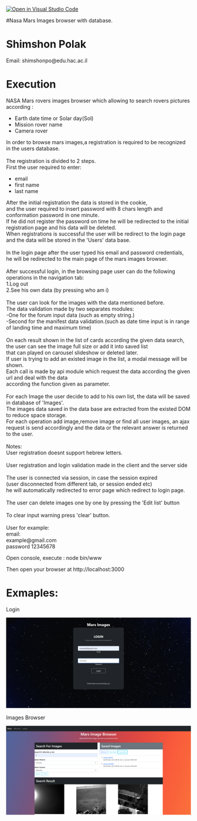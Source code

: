 [![Open in Visual Studio Code](https://classroom.github.com/assets/open-in-vscode-f059dc9a6f8d3a56e377f745f24479a46679e63a5d9fe6f495e02850cd0d8118.svg)](https://classroom.github.com/online_ide?assignment_repo_id=6573296&assignment_repo_type=AssignmentRepo)

#Nasa Mars Images browser with database. 

<h1>Shimshon Polak</h1>
<p>Email: shimshonpo@edu.hac.ac.il</p>

<h1>Execution</h1>
<div>
    NASA Mars rovers images browser which allowing to search rovers pictures according :<br/>
    <ul>
        <li>Earth date time or Solar day(Sol)</li>
        <li>Mission rover name</li>
        <li>Camera rover</li>
    </ul>
    In order to browse mars images,a registration is required to be recognized in the users database.<br/>
    <br/>
    The registration is divided to 2 steps.<br/>
    First the user required to enter:
    <ul>
        <li>email</li>
        <li>first name</li>
        <li>last name</li>
    </ul>
    After the initial registration the data is stored in the cookie,<br/>
    and the user required to insert password with 8 chars 
    length and conformation password in one minute.<br/>
    If he did not register the password on time he will be redirected
    to the initial registration page and his data will be deleted.<br/>
    When registrations is successful the user will be redirect to the login page and the data will be stored in the 'Users' data base.
    <br/>
    <br/>
    In the login page after the user typed his email and password credentials,<br/> he will be redirected to the main page of the mars images browser.
    <br/>
    <br/>
    After successful login, in the browsing page user can do the following operations in the navigation tab:
    <br/>
    1.Log out<br/>
    2.See his own data (by pressing who am i)<br/>
    <br/>
    The user can look for the images with the data mentioned before.<br/>
    The data validation made by two separates modules:<br/>
    -One for the forum input data (such as empty string.)<br/>
    -Second for the manifest data validation.(such as date time input is in range of landing time and maximum time)<br/>
    <br/>
    On each result shown in the list of cards according the given data search,<br/> the user can see the image full size or add it into saved list<br/>
    that can played on carousel slideshow or deleted later.<br/>
    If user is trying to add an existed image in the list, a modal message will be shown.
    <br/>
    Each call is made by api module which request the data according the given url  and deal with the data<br/> according the function given as parameter.
    <br/>
    <br/>
    For each Image the user decide to add to his own list, the data will be saved in database of 'Images'.
    <br/>
    The images data saved in the data base are extracted from the existed DOM to reduce space storage.
    <br/>
    For each operation add image,remove image or find all user images, an ajax request is send accordingly
    and the data or the relevant answer is returned to the user.
    <br/>
    <br/>
    Notes:<br/>
    User registration doesnt support hebrew letters.
    <br/>
    <br/>
    User registration and login validation made in the client and the server side
    <br/>
    <br/>
    The user is connected via session, in case the session expired<br/>(user disconnected from different tab,
    or session ended etc)<br/> he will automatically redirected to error page which redirect to login page.<br/>
    <br/>
    The user can delete images one by one by pressing the 'Edit list' button
    <br/>
    <br/>
    To clear input warning press 'clear' button.
    <br/>
    <br/>
    User for example: <br/>
    email: <br/>
    example@gmail.com <br/>
    password 12345678
</div>
<p>
Open console, execute : 
    node bin/www
</p>
<p>
Then open your browser at http://localhost:3000
</p>


<h1>Exmaples:</h1>
<p>Login</p>
<img src="https://github.com/Shimshon21/Nasa-Mars-Images-Browser/blob/main/examples/example2.png">

<p>Images Browser</p>
<img src="https://github.com/Shimshon21/Nasa-Mars-Images-Browser/blob/main/examples/example1.png">

